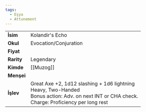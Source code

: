 ```yaml
---
tags:
  - Eşya
  - Attunement
---  
```

  
|  |  |  
|---|---|  
| **İsim** | Kolandir's Echo|  
| **Okul** | Evocation/Conjuration|  
| **Fiyat** | |  
| **Rarity** | Legendary|  
| **Kimde** | [[Muzog]]|  
| **Menşei** | |  
| **İşlev** | Great Axe +2, 1d12 slashing + 1d6 lightning<br>Heavy, Two-Handed<br>Bonus action: Adv. on next INT or CHA check.<br>Charge: Proficiency per long rest|  
